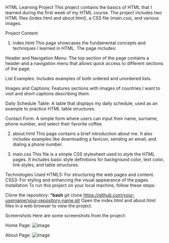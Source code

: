 HTML Learning Project
This project contains the basics of HTML that I learned during the first week of my HTML course. The project includes two HTML files (index.html and about.html), a CSS file (main.css), and various images.

Project Content
1. index.html
This page showcases the fundamental concepts and techniques I learned in HTML. The page includes:

Header and Navigation Menu: The top section of the page contains a header and a navigation menu that allows quick access to different sections of the page.

List Examples: Includes examples of both ordered and unordered lists.

Images and Captions: Features sections with images of countries I want to visit and short captions describing them.

Daily Schedule Table: A table that displays my daily schedule, used as an example to practice HTML table structures.

Contact Form: A simple form where users can input their name, surname, phone number, and select their favorite coffee.

2. about.html
This page contains a brief introduction about me. It also includes examples like downloading a favicon, sending an email, and dialing a phone number.

3. main.css
This file is a simple CSS stylesheet used to style the HTML pages. It includes basic style definitions for background color, text color, link styles, and table structures.

Technologies Used
HTML5: For structuring the web pages and content.
CSS3: For styling and enhancing the visual appearance of the pages.
Installation
To run this project on your local machine, follow these steps:


Clone the repository:
***bash**
    git clone https://github.com/your-username/your-repository-name.git
Open the index.html and about.html files in a web browser to view the project.

Screenshots
Here are some screenshots from the project:

Home Page: ![image](https://github.com/user-attachments/assets/a35fe63f-c5c4-4095-ac00-beac81986264)

About Page: ![image](https://github.com/user-attachments/assets/ec1f1279-4747-445b-9cdc-da55fbc10d44)
